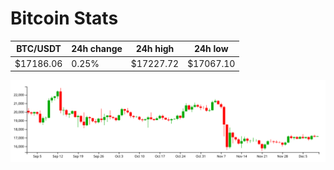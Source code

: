 # Bitcoin Stats

BTC/USDT|24h change|24h high|24h low|
|---|---|---|---|
|$17186.06|0.25%|$17227.72|$17067.10|

<img src="./chart.svg">
